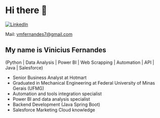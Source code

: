 # Hi there 👋

[![LinkedIn](https://img.shields.io/badge/LinkedIn-0077B5?style=for-the-badge&logo=linkedin&logoColor=white)](https://www.linkedin.com/in/vinicius-fernandes-320427140/)

Mail: vmfernandes7@gmail.com

## My name is Vinicius Fernandes

(Python | Data Analysis | Power BI | Web Scrapping | Automation | API | Java | Salesforce)

- Senior Business Analyst at Hotmart
- Graduated in Mechanical Engineering at Federal University of Minas Gerais (UFMG)
- Automation and tools integration specialist
- Power BI and data analysis specialist
- Backend Development (Java Spring Boot)
- Salesforce Marketing Cloud knowledge
